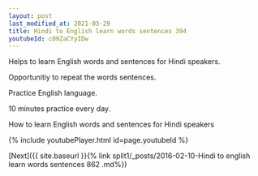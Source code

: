 ```yaml
---
layout: post
last_modified_at: 2021-03-29
title: Hindi to English learn words sentences 394 
youtubeId: cO9ZaCYyIDw
---
```

 
 
Helps to learn English words and sentences for Hindi speakers.

Opportunitiy to repeat the words sentences. 

Practice English language. 
 
10 minutes practice every day. 
 
How to learn English words and sentences for Hindi speakers 
 
{% include youtubePlayer.html id=page.youtubeId %}
 
 
[Next]({{ site.baseurl }}{% link  split1/_posts/2016-02-10-Hindi to english learn words sentences 862 .md%})
 
